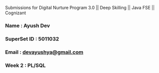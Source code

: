 Submissions for Digital Nurture Program 3.0 || Deep Skilling || Java FSE || Cognizant

### Name : Ayush Dev
### SuperSet ID : 5011032
### Email : devayushya@gmail.com

### Week 2 : PL/SQL